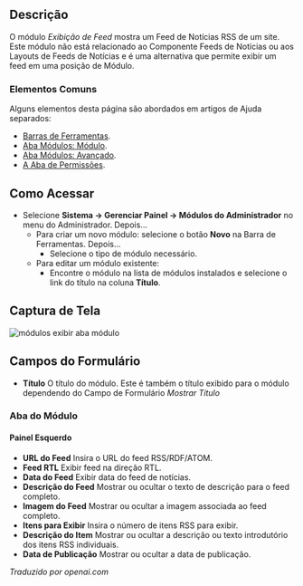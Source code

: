 <!-- Filename: Help4.x:Admin_Modules:_Feed_Display / Display title: Módulos: Exibição de Feed -->

## Descrição

O módulo *Exibição de Feed* mostra um Feed de Notícias RSS de um site. Este módulo não está relacionado ao Componente Feeds de Notícias ou aos Layouts de Feeds de Notícias e é uma alternativa que permite exibir um feed em uma posição de Módulo.

### Elementos Comuns

Alguns elementos desta página são abordados em artigos de Ajuda separados:

* [Barras de Ferramentas](jdocmanual?article=help/common-elements/toolbars).
* [Aba Módulos: Módulo](jdocmanual?article=help/modules/modules-module-tab).
* [Aba Módulos: Avançado](jdocmanual?article=help/modules/modules-advanced-tab).
* [A Aba de Permissões](jdocmanual?article=help/common-elements/edit-permissions).

## Como Acessar

- Selecione **Sistema → Gerenciar Painel → Módulos do Administrador** no menu do Administrador. Depois...
  - Para criar um novo módulo: selecione o botão **Novo** na Barra de Ferramentas. Depois...
    - Selecione o tipo de módulo necessário.
  - Para editar um módulo existente:
    - Encontre o módulo na lista de módulos instalados e selecione o
      link do título na coluna **Título**.

## Captura de Tela

![módulos exibir aba módulo](../../../pt/images/modules-admin/modules-feed-display-module-tab.png)

## Campos do Formulário

- **Título** O título do módulo. Este é também o título exibido
  para o módulo dependendo do Campo de Formulário *Mostrar Título*

### Aba do Módulo

#### Painel Esquerdo

- **URL do Feed** Insira o URL do feed RSS/RDF/ATOM.
- **Feed RTL** Exibir feed na direção RTL.
- **Data do Feed** Exibir data do feed de notícias.
- **Descrição do Feed** Mostrar ou ocultar o texto de descrição para o feed completo.
- **Imagem do Feed** Mostrar ou ocultar a imagem associada ao feed completo.
- **Itens para Exibir** Insira o número de itens RSS para exibir.
- **Descrição do Item** Mostrar ou ocultar a descrição ou texto introdutório 
  dos itens RSS individuais.
- **Data de Publicação** Mostrar ou ocultar a data de publicação.

*Traduzido por openai.com*

